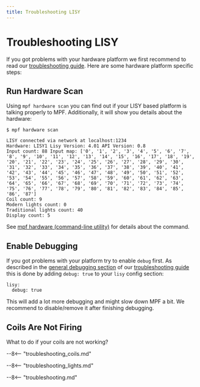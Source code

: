 ```yaml
---
title: Troubleshooting LISY
---
```


# Troubleshooting LISY


If you got problems with your hardware platform we first recommend to
read our
[troubleshooting guide](../../troubleshooting/index.md). Here are some hardware platform specific steps:

## Run Hardware Scan

Using `mpf hardware scan` you can find out if your LISY based platform
is talking properly to MPF. Additionally, it will show you details about
the hardware:

``` console
$ mpf hardware scan

LISY connected via network at localhost:1234
Hardware: LISY1 Lisy Version: 4.01 API Version: 0.8
Input count: 88 Input map: ['0', '1', '2', '3', '4', '5', '6', '7', '8', '9', '10', '11', '12', '13', '14', '15', '16', '17', '18', '19', '20', '21', '22', '23', '24', '25', '26', '27', '28', '29', '30', '31', '32', '33', '34', '35', '36', '37', '38', '39', '40', '41', '42', '43', '44', '45', '46', '47', '48', '49', '50', '51', '52', '53', '54', '55', '56', '57', '58', '59', '60', '61', '62', '63', '64', '65', '66', '67', '68', '69', '70', '71', '72', '73', '74', '75', '76', '77', '78', '79', '80', '81', '82', '83', '84', '85', '86', '87']
Coil count: 9
Modern lights count: 0
Traditional lights count: 40
Display count: 5
```

See [mpf hardware (command-line utility)](../../running/commands/hardware.md) for
details about the command.

## Enable Debugging

If you got problems with your platform try to enable `debug` first. As
described in the
[general debugging section](../../troubleshooting/general_debugging.md) of our
[troubleshooting guide](../../troubleshooting/index.md) this is done by adding `debug: true` to your `lisy` config
section:

``` mpf-config
lisy:
  debug: true
```

This will add a lot more debugging and might slow down MPF a bit. We
recommend to disable/remove it after finishing debugging.

## Coils Are Not Firing

What to do if your coils are not working?

--8<-- "troubleshooting_coils.md"

--8<-- "troubleshooting_lights.md"

--8<-- "troubleshooting.md"
